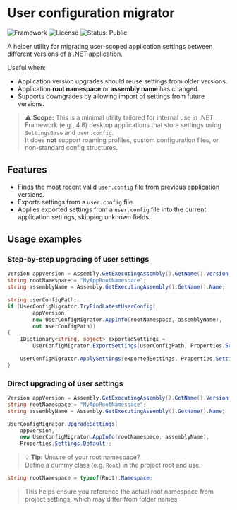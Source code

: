 # User configuration migrator

![Framework](https://img.shields.io/badge/.NET_Framework-4.8-blue)
![License](https://img.shields.io/badge/license-MIT-green)
![Status: Public](https://img.shields.io/badge/status-public-brightgreen)

A helper utility for migrating user-scoped application settings between different versions of a .NET application.

Useful when:
- Application version upgrades should reuse settings from older versions.
- Application **root namespace** or **assembly name** has changed.
- Supports downgrades by allowing import of settings from future versions.

> ⚠️ **Scope:** This is a minimal utility tailored for internal use in .NET Framework (e.g., 4.8) desktop applications that store settings using `SettingsBase` and `user.config`.  
It does **not** support roaming profiles, custom configuration files, or non-standard config structures.

## Features

- Finds the most recent valid `user.config` file from previous application versions.
- Exports settings from a `user.config` file.
- Applies exported settings from a `user.config` file into the current application settings, skipping unknown fields.

## Usage examples

### Step-by-step upgrading of user settings
```csharp
Version appVersion = Assembly.GetExecutingAssembly().GetName().Version;
string rootNamespace = "MyAppRootNamespace";
string assemblyName = Assembly.GetExecutingAssembly().GetName().Name;

string userConfigPath;
if (UserConfigMigrator.TryFindLatestUserConfig(
        appVersion,
        new UserConfigMigrator.AppInfo(rootNamespace, assemblyName),
        out userConfigPath))
{
    IDictionary<string, object> exportedSettings =
        UserConfigMigrator.ExportSettings(userConfigPath, Properties.Settings.Default);

    UserConfigMigrator.ApplySettings(exportedSettings, Properties.Settings.Default);
}
```

### Direct upgrading of user settings
```csharp
Version appVersion = Assembly.GetExecutingAssembly().GetName().Version;
string rootNamespace = "MyAppRootNamespace";
string assemblyName = Assembly.GetExecutingAssembly().GetName().Name;

UserConfigMigrator.UpgradeSettings(
    appVersion,
    new UserConfigMigrator.AppInfo(rootNamespace, assemblyName),
    Properties.Settings.Default);
```

> 💡 **Tip:** Unsure of your root namespace?  
> Define a dummy class (e.g. `Root`) in the project root and use:

```csharp
string rootNamespace = typeof(Root).Namespace;
```
> This helps ensure you reference the actual root namespace from project settings, which may differ from folder names.
